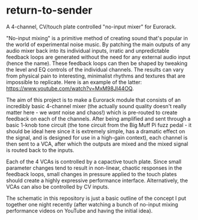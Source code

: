 # return-to-sender
A 4-channel, CV/touch plate controlled "no-input mixer" for Eurorack.

"No-input mixing" is a primitive method of creating sound that's popular in the world of experimental noise music. By patching the main outputs of any audio mixer back into its individual inputs, irratic and unpredictable feedback loops are generated without the need for any external audio input (hence the name). These feedback loops can then be shaped by tweaking the level and EQ controls of the individual channels. The results can vary from physical pain to interesting, minimalist rhythms and textures that are impossible to replicate. Here is an example of the latter: https://www.youtube.com/watch?v=MxM98JI44OQ.

The aim of this project is to make a Eurorack module that consists of an incredibly basic 4-channel mixer (the actually sound quality doesn't really matter here - we *want* noise and chaos!) which is pre-routed to create feedback on each of the channels. After being amplified and sent through a basic 1-knob tone circuit (the tone circuit from the Big Muff Pi fuzz pedal - it should be ideal here since it is extremely simple, has a dramatic effect on the signal, and is designed for use in a high-gain context), each channel is then sent to a VCA, after which the outputs are mixed and the mixed signal is routed back to the inputs. 

Each of the 4 VCAs is controlled by a capactive touch plate. Since small parameter changes tend to result in non-linear, chaotic responses in the feedback loops, small changes in pressure applied to the touch plates should create a highly expressive performance interface. Alternatively, the VCAs can also be controlled by CV inputs. 

The schematic in this repository is just a basic outline of the concept I put together one night recently (after watching a bunch of no-input mixing performance videos on YouTube and having the initial idea). 
